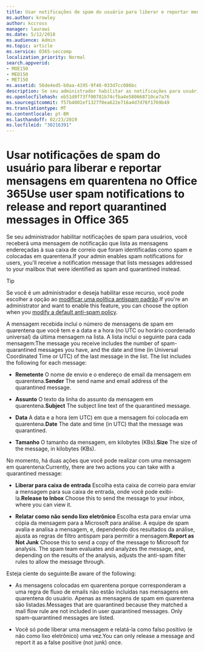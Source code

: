 ```yaml
---
title: Usar notificações de spam do usuário para liberar e reportar mensagens em quarentena no Office 365
ms.author: krowley
author: kccross
manager: laurawi
ms.date: 5/12/2018
ms.audience: Admin
ms.topic: article
ms.service: O365-seccomp
localization_priority: Normal
search.appverid:
- MOE150
- MED150
- MET150
ms.assetid: 56de4ed5-b0aa-4195-9f46-033d7cc086bc
description: Se seu administrador habilitar as notificações para usuários, você receberá uma mensagem de notificação que lista as mensagens enviadas para sua caixa de correio que foram identificadas como spam, massa ou mensagens de phishing. Você pode liberar ou relatar mensagens depois de ser notificado.
ms.openlocfilehash: eb51d8f73ff00781b74cfba4e580668710ce7a76
ms.sourcegitcommit: f57b4001ef1327f0ea622e716a4d7d78f1769b49
ms.translationtype: MT
ms.contentlocale: pt-BR
ms.lasthandoff: 02/23/2019
ms.locfileid: "30216391"
---
```

# <a name="use-user-spam-notifications-to-release-and-report-quarantined-messages-in-office-365"></a><span data-ttu-id="a3c5d-104">Usar notificações de spam do usuário para liberar e reportar mensagens em quarentena no Office 365</span><span class="sxs-lookup"><span data-stu-id="a3c5d-104">Use user spam notifications to release and report quarantined messages in Office 365</span></span>

<span data-ttu-id="a3c5d-105">Se seu administrador habilitar notificações de spam para usuários, você receberá uma mensagem de notificação que lista as mensagens endereçadas à sua caixa de correio que foram identificadas como spam e colocadas em quarentena.</span><span class="sxs-lookup"><span data-stu-id="a3c5d-105">If your admin enables spam notifications for users, you'll receive a notification message that lists messages addressed to your mailbox that were identified as spam and quarantined instead.</span></span>
  
> [!TIP]
> <span data-ttu-id="a3c5d-106">Se você é um administrador e deseja habilitar esse recurso, você pode escolher a opção ao [modificar uma política antispam padrão](https://go.microsoft.com/fwlink/?LinkId=800313).</span><span class="sxs-lookup"><span data-stu-id="a3c5d-106">If you're an administrator and want to enable this feature, you can choose the option when you [modify a default anti-spam policy](https://go.microsoft.com/fwlink/?LinkId=800313).</span></span> 
  
<span data-ttu-id="a3c5d-p102">A mensagem recebida inclui o número de mensagens de spam em quarentena que você tem e a data e a hora (no UTC ou horário coordenado universal) da última mensagem na lista. A lista inclui o seguinte para cada mensagem:</span><span class="sxs-lookup"><span data-stu-id="a3c5d-p102">The message you receive includes the number of spam-quarantined messages you have, and the date and time (in Universal Coordinated Time or UTC) of the last message in the list. The list includes the following for each message:</span></span>
  
- <span data-ttu-id="a3c5d-109">**Remetente** O nome de envio e o endereço de email da mensagem em quarentena.</span><span class="sxs-lookup"><span data-stu-id="a3c5d-109">**Sender** The send name and email address of the quarantined message.</span></span> 
    
- <span data-ttu-id="a3c5d-110">**Assunto** O texto da linha do assunto da mensagem em quarentena.</span><span class="sxs-lookup"><span data-stu-id="a3c5d-110">**Subject** The subject line text of the quarantined message.</span></span> 
    
- <span data-ttu-id="a3c5d-111">**Data** A data e a hora (em UTC) em que a mensagem foi colocada em quarentena.</span><span class="sxs-lookup"><span data-stu-id="a3c5d-111">**Date** The date and time (in UTC) that the message was quarantined.</span></span> 
    
- <span data-ttu-id="a3c5d-112">**Tamanho** O tamanho da mensagem, em kilobytes (KBs).</span><span class="sxs-lookup"><span data-stu-id="a3c5d-112">**Size** The size of the message, in kilobytes (KBs).</span></span> 
    
<span data-ttu-id="a3c5d-113">No momento, há duas ações que você pode realizar com uma mensagem em quarentena:</span><span class="sxs-lookup"><span data-stu-id="a3c5d-113">Currently, there are two actions you can take with a quarantined message:</span></span>
  
- <span data-ttu-id="a3c5d-114">**Liberar para caixa de entrada** Escolha esta caixa de correio para enviar a mensagem para sua caixa de entrada, onde você pode exibi-la.</span><span class="sxs-lookup"><span data-stu-id="a3c5d-114">**Release to Inbox** Choose this to send the message to your inbox, where you can view it.</span></span> 
    
- <span data-ttu-id="a3c5d-p103">**Relatar como não sendo lixo eletrônico** Escolha esta para enviar uma cópia da mensagem para a Microsoft para análise. A equipe de spam avalia e analisa a mensagem, e, dependendo dos resultados da análise, ajusta as regras de filtro antispam para permitir a mensagem.</span><span class="sxs-lookup"><span data-stu-id="a3c5d-p103">**Report as Not Junk** Choose this to send a copy of the message to Microsoft for analysis. The spam team evaluates and analyzes the message, and, depending on the results of the analysis, adjusts the anti-spam filter rules to allow the message through.</span></span> 
    
<span data-ttu-id="a3c5d-117">Esteja ciente do seguinte:</span><span class="sxs-lookup"><span data-stu-id="a3c5d-117">Be aware of the following:</span></span>
  
- <span data-ttu-id="a3c5d-p104">As mensagens colocadas em quarentena porque corresponderam a uma regra de fluxo de emails não estão incluídas nas mensagens em quarentena do usuário. Apenas as mensagens de spam em quarentena são listadas.</span><span class="sxs-lookup"><span data-stu-id="a3c5d-p104">Messages that are quarantined because they matched a mail flow rule are not included in user quarantined messages. Only spam-quarantined messages are listed.</span></span>
    
- <span data-ttu-id="a3c5d-120">Você só pode liberar uma mensagem e relatá-la como falso positivo (e não como lixo eletrônico) uma vez.</span><span class="sxs-lookup"><span data-stu-id="a3c5d-120">You can only release a message and report it as a false positive (not junk) once.</span></span>
    

